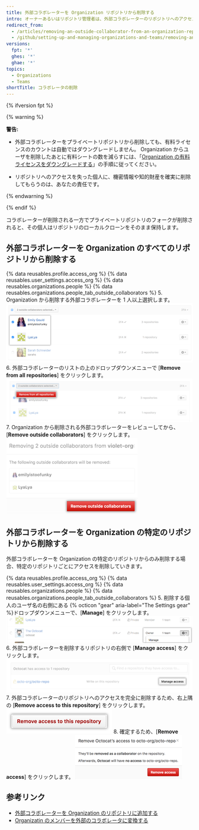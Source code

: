 ```yaml
---
title: 外部コラボレーターを Organization リポジトリから削除する
intro: オーナーあるいはリポジトリ管理者は、外部コラボレーターのリポジトリへのアクセスを削除できます。
redirect_from:
  - /articles/removing-an-outside-collaborator-from-an-organization-repository
  - /github/setting-up-and-managing-organizations-and-teams/removing-an-outside-collaborator-from-an-organization-repository
versions:
  fpt: '*'
  ghes: '*'
  ghae: '*'
topics:
  - Organizations
  - Teams
shortTitle: コラボレータの削除
---
```


{% ifversion fpt %}

{% warning %}

**警告:**
- 外部コラボレーターをプライベートリポジトリから削除しても、有料ライセンスのカウントは自動ではダウングレードしません。 Organization からユーザを削除したあとに有料シートの数を減らすには、「[Organization の有料ライセンスをダウングレードする](/articles/downgrading-your-organization-s-paid-seats)」の手順に従ってください。

- リポジトリへのアクセスを失った個人に、機密情報や知的財産を確実に削除してもらうのは、あなたの責任です。

{% endwarning %}

{% endif %}

コラボレーターが削除される一方でプライベートリポジトリのフォークが削除されると、その個人はリポジトリのローカルクローンをそのまま保持します。

## 外部コラボレーターを Organization のすべてのリポジトリから削除する

{% data reusables.profile.access_org %}
{% data reusables.user_settings.access_org %}
{% data reusables.organizations.people %}
{% data reusables.organizations.people_tab_outside_collaborators %}
5. Organization から削除する外部コラボレーターを 1 人以上選択します。 ![外部コラボレーターのリストで外部コラボレーターを 2 名選択](/assets/images/help/teams/list-of-outside-collaborators-selected-bulk.png)
6. 外部コラボレーターのリストの上のドロップダウンメニューで [**Remove from all repositories**] をクリックします。 ![外部コラボレーターを削除するオプションのあるドロップダウンメニュー ](/assets/images/help/teams/user-bulk-management-options-for-outside-collaborators.png)
7. Organization から削除される外部コラボレーターをレビューしてから、[**Remove outside collaborators**] をクリックします。 ![削除される外部コラボレーターのリストおよび [Remove outside collaborators] ボタン](/assets/images/help/teams/confirm-remove-outside-collaborators-bulk.png)

## 外部コラボレーターを Organization の特定のリポジトリから削除する

外部コラボレーターを Organization の特定のリポジトリからのみ削除する場合、特定のリポジトリごとにアクセスを削除していきます。

{% data reusables.profile.access_org %}
{% data reusables.user_settings.access_org %}
{% data reusables.organizations.people %}
{% data reusables.organizations.people_tab_outside_collaborators %}
5. 削除する個人のユーザ名の右側にある {% octicon "gear" aria-label="The Settings gear" %}ドロップダウンメニューで、[**Manage**] をクリックします。 ![[Manage access] ボタン](/assets/images/help/organizations/member-manage-access.png)
6. 外部コラボレーターを削除するリポジトリの右側で [**Manage access**] をクリックします。 ![外部コラボレーターがアクセスできるリポジトリの横にある [Manage access] ボタンを選択](/assets/images/help/organizations/second-manage-access-selection-for-collaborator.png)
7. 外部コラボレーターのリポジトリへのアクセスを完全に削除するため、右上隅の [**Remove access to this repository**] をクリックします。 ![[Remove access to this repository] ボタン](/assets/images/help/organizations/remove-access-to-this-repository.png)
8. 確定するため、[**Remove access**] をクリックします。 ![リポジトリから削除する外部コラボレータの確定](/assets/images/help/teams/confirm-remove-outside-collaborator-from-a-repository.png)

## 参考リンク

- [外部コラボレーターを Organization のリポジトリに追加する](/articles/adding-outside-collaborators-to-repositories-in-your-organization)
- [Organizatin のメンバーを外部のコラボレータに変換する](/articles/converting-an-organization-member-to-an-outside-collaborator)
